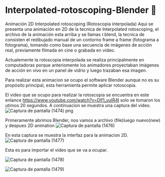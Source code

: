 # Interpolated-rotoscoping-Blender :disguised_face:
Animación 2D Interpolated rotoscoping (Rotoscopia interpolada)
Aqui se presenta una animación en 2D de la tecnica de Interpolated rotoscoping, el archivo de la animación esta arriba y se llamas r.blend, la tecnica de consisten el redibujado manual de un contorno frame a frame (fotograma a fotograma), tomando como base una secuencia de imágenes de acción real, previamente filmada en cine o grabada en vídeo. 

Actualemente la rotoscopia interpolada se realiza principalmente en computadoras porque anteriomente los animadores proyectaban imágenes de acción en vivo en un panel de vidrio y luego trazaban esa imagen. 

Para realizar esta animacion se ocupo el software Blender aunque no es su propósito principal, esta herramienta permite aplicar rotoscopia.


El video que se ocupo para realizar la rotoscopia se encuentra en este enlance https://www.youtube.com/watch?v=Dlf1_vuIR4I solo se tomaron los utimos 20 segundos.
A continuacion se muestra una captura del video.
![Captura de pantalla (1474) png](https://user-images.githubusercontent.com/71051834/144941890-a5092df3-6345-4bc1-84a2-07a384e1829b.jpg)

Primeramente abrimos Blender, nos vamos a archivo (file)luego nuevo(new) y despues 2D animation
![Captura de pantalla (1476)](https://user-images.githubusercontent.com/71051834/144946250-87d7d7b8-8d63-4ecd-83be-2a4170f18533.png)

En esta captura se muestra la interfaz para la animacion 2D.
![Captura de pantalla (1477)](https://user-images.githubusercontent.com/71051834/144947121-a3e897f8-8dd5-4d9b-b546-71b3314da82e.png)

Esta es para importar el video que se va a ocupar.

![Captura de pantalla (1478)](https://user-images.githubusercontent.com/71051834/144947183-8d2ed4aa-b9a6-4e95-8b15-427c62469f09.png)

![Captura de pantalla (1479)](https://user-images.githubusercontent.com/71051834/144947242-f5b0440d-f9fc-42bc-a6a5-27f4f18c8214.png)





